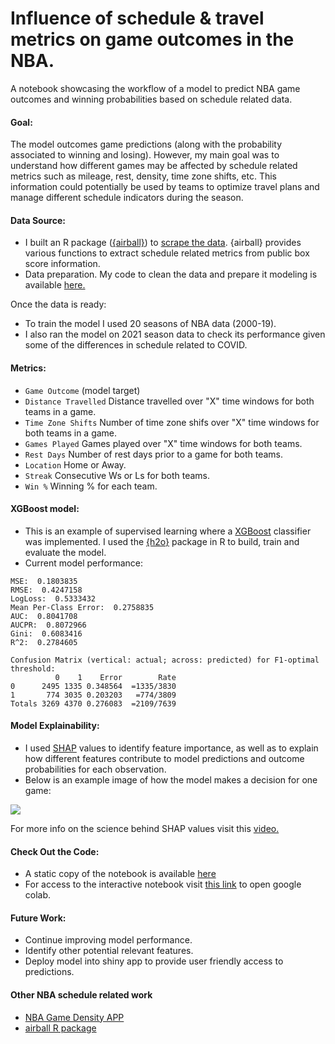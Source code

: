 # Influence of schedule & travel metrics on game outcomes in the NBA. 

A notebook showcasing the workflow of a model to predict NBA game outcomes and winning probabilities based on schedule related data. 

#### Goal:
The model outcomes game predictions (along with the probability associated to winning and losing). However, my main goal was to understand how different games may be affected by schedule related metrics such as mileage, rest, density, time zone shifts, etc. This information could potentially be used by teams to optimize travel plans and manage different schedule indicators during the season.

#### Data Source:
* I built an R package ([{airball}](https://github.com/josedv82/airball)) to [scrape the data](https://github.com/josedv82/NBA_Predictive_Model/blob/main/Airball_Download.Rmd). {airball} provides various functions to extract schedule related metrics from public box score information.
* Data preparation. My code to clean the data and prepare it modeling is available [here.](https://github.com/josedv82/NBA_Schedule_Classifier/blob/main/Airball_Download.Rmd)

Once the data is ready:
* To train the model I used 20 seasons of NBA data (2000-19).
* I also ran the model on 2021 season data to check its performance given some of the differences in schedule related to COVID.

#### Metrics:
* ```Game Outcome``` (model target)
* ```Distance Travelled``` Distance travelled over "X" time windows for both teams in a game.
* ```Time Zone Shifts``` Number of time zone shifs over "X" time windows for both teams in a game.
* ```Games Played``` Games played over "X" time windows for both teams.
* ```Rest Days``` Number of rest days prior to a game for both teams.
* ```Location``` Home or Away.
* ```Streak``` Consecutive Ws or Ls for both teams.
* ```Win %``` Winning % for each team.

#### XGBoost model:
* This is an example of supervised learning where a [XGBoost](https://www.kaggle.com/prashant111/xgboost-k-fold-cv-feature-importance) classifier was implemented. I used the [{h2o}](https://www.h2o.ai/products/h2o/) package in R to build, train and evaluate the model. 
* Current model performance:  
```
MSE:  0.1803835
RMSE:  0.4247158
LogLoss:  0.5333432
Mean Per-Class Error:  0.2758835
AUC:  0.8041708
AUCPR:  0.8072966
Gini:  0.6083416
R^2:  0.2784605

Confusion Matrix (vertical: actual; across: predicted) for F1-optimal threshold:
          0    1    Error        Rate
0      2495 1335 0.348564  =1335/3830
1       774 3035 0.203203   =774/3809
Totals 3269 4370 0.276083  =2109/7639

```

#### Model Explainability:
* I used [SHAP](https://www.kaggle.com/dansbecker/shap-values) values to identify feature importance, as well as to explain how different features contribute to model predictions and outcome probabilities for each observation.
* Below is an example image of how the model makes a decision for one game:

<img src="https://github.com/josedv82/NBA_Schedule_Classifier/blob/main/SHAP_Force_Plot.PNG" align="center" />

For more info on the science behind SHAP values visit this [video.](https://www.youtube.com/watch?v=-taOhqkiuIo)

#### Check Out the Code:
* A static copy of the notebook is available [here](https://github.com/josedv82/NBA_Predictive_Model/blob/main/NBA_Schedule_xgboost.ipynb) 
* For access to the interactive notebook visit [this link](https://github.com/josedv82/NBA_Predictive_Model/blob/main/NBA_Schedule_xgboost.ipynb) to open google colab.

#### Future Work:
* Continue improving model performance.
* Identify other potential relevant features.
* Deploy model into shiny app to provide user friendly access to predictions. 

#### Other NBA schedule related work
* [NBA Game Density APP](https://josedv.shinyapps.io/NBASchedule/)
* [airball R package](https://github.com/josedv82/airball)
